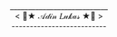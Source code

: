 <div align='center'>
  <br>
      <p>
 ___________________________<br>
< 🦧★ 𝒜𝒹𝒾𝓃 𝐿𝓊𝓀𝒶𝓈 ★🦧 ><br>
 --------------------------<br>

<!--
**Lukeisun/Lukeisun** is a ✨ _special_ ✨ repository because its `README.md` (this file) appears on your GitHub profile.

Here are some ideas to get you started:

- 🔭 I’m currently working on ...
- 🌱 I’m currently learning ...
- 👯 I’m looking to collaborate on ...
- 🤔 I’m looking for help with ...
- 💬 Ask me about ...
- 📫 How to reach me: ...
- 😄 Pronouns: ...
- ⚡ Fun fact: ...
-->

